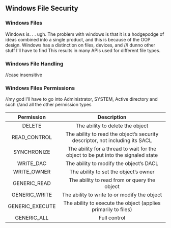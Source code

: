 ## Windows File Security

### Windows Files

Windows is. . . ugh.
The problem with windows is that it is a hodgepodge of ideas combined into a single product, and this is because of the OOP design.
Windows has a distinction on files, devices, and //I dunno other stuff I'll have to find
This results in many APIs used for different file types.

### Windows File Handling

//case insensitive

### Windows Files Permissions

//my god I'll have to go into Administrator, SYSTEM, Active directory and such
//and all the other permission types

| Permission      | Description |
| :-------------: | :---------: |
| DELETE          | The ability to delete the object |
| READ_CONTROL    | The ability to read the object’s security descriptor, not including its SACL |
| SYNCHRONIZE     | The ability for a thread to wait for the object to be put into the signaled state |
| WRITE_DAC       | The ability to modify the object’s DACL |
| WRITE_OWNER     | The ability to set the object’s owner |
| GENERIC_READ    | The ability to read from or query the object |
| GENERIC_WRITE   | The ability to write to or modify the object |
| GENERIC_EXECUTE | The ability to execute the object (applies primarily to files) |
| GENERIC_ALL     | Full control |
